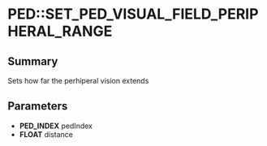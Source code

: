 # PED::SET_PED_VISUAL_FIELD_PERIPHERAL_RANGE

## Summary
Sets how far the perhiperal vision extends

## Parameters
* **PED_INDEX** pedIndex
* **FLOAT** distance